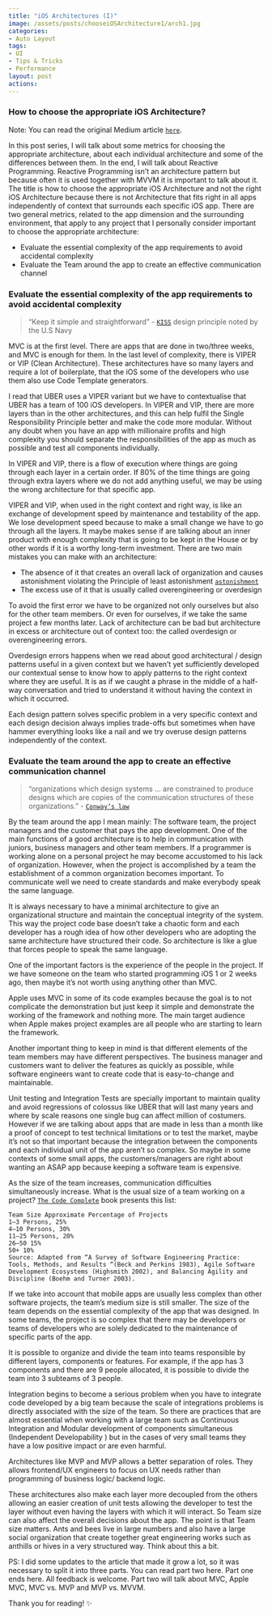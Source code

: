 ```yaml
---
title: "iOS Architectures (I)"
image: /assets/posts/chooseiOSArchitecture1/arch1.jpg
categories:
- Auto Layout
tags:
- UI
- Tips & Tricks
- Performance
layout: post
actions:
---
```


### How to choose the appropriate iOS Architecture?


Note: You can read the original Medium article [`here`](https://medium.com/@tiagoflores_23976/how-choose-the-appropriate-ios-architecture-mvc-mvp-mvvm-viper-or-clean-architecture-2d1e9b87d48).


In this post series, I will talk about some metrics for choosing the appropriate architecture, about each individual architecture and some of the differences between them. In the end, I will talk about Reactive Programming. Reactive Programming isn’t an architecture pattern but because often it is used together with MVVM it is important to talk about it.
The title is how to choose the appropriate iOS Architecture and not the right iOS Architecture because there is not Architecture that fits right in all apps independently of context that surrounds each specific iOS app.
There are two general metrics, related to the app dimension and the surrounding environment, that apply to any project that I personally consider important to choose the appropriate architecture:

 * Evaluate the essential complexity of the app requirements to avoid accidental complexity
 * Evaluate the Team around the app to create an effective communication channel
 
### Evaluate the essential complexity of the app requirements to avoid accidental complexity

>“Keep it simple and straightforward” -  [`KISS`](https://en.wikipedia.org/wiki/KISS_principle) design principle noted by the U.S Navy

MVC is at the first level. There are apps that are done in two/three weeks, and MVC is enough for them.
In the last level of complexity, there is VIPER or VIP (Clean Architecture). 
These architectures have so many layers and require a lot of boilerplate, that the iOS some of the developers who use them also use Code Template generators.

I read that UBER uses a VIPER variant but we have to contextualise that UBER has a team of 100 iOS developers. In VIPER and VIP, there are more layers than in the other architectures, and this can help fulfil the Single Responsibility Principle better and make the code more modular. Without any doubt when you have an app with millionaire profits and high complexity you should separate the responsibilities of the app as much as possible and test all components individually.

In VIPER and VIP, there is a flow of execution where things are going through each layer in a certain order. If 80% of the time things are going through extra layers where we do not add anything useful, we may be using the wrong architecture for that specific app.

VIPER and VIP, when used in the right context and right way, is like an exchange of development speed by maintenance and testability of the app. We lose development speed because to make a small change we have to go through all the layers. It maybe makes sense if are talking about an inner product with enough complexity that is going to be kept in the House or by other words if it is a worthy long-term investment.
There are two main mistakes you can make with an architecture:

* The absence of it that creates an overall lack of organization and causes astonishment violating the Principle of least astonishment [`astonishment`](https://en.wikipedia.org/wiki/Principle_of_least_astonishm)
* The excess use of it that is usually called overengineering or overdesign

To avoid the first error we have to be organized not only ourselves but also for the other team members. Or even for ourselves, if we take the same project a few months later.
Lack of architecture can be bad but architecture in excess or architecture out of context too: the called overdesign or overengineering errors.

Overdesign errors happens when we read about good architectural / design patterns useful in a given context but we haven’t yet sufficiently developed our contextual sense to know how to apply patterns to the right context where they are useful. It is as if we caught a phrase in the middle of a half-way conversation and tried to understand it without having the context in which it occurred.

Each design pattern solves specific problem in a very specific context and each design decision always implies trade-offs but sometimes when have hammer everything looks like a nail and we try overuse design patterns independently of the context.


### Evaluate the team around the app to create an effective communication channel

>“organizations which design systems … are constrained to produce designs which are copies of the communication structures of these organizations.” - [`Conway’s law`](https://en.wikipedia.org/wiki/Conway%27s_law)

By the team around the app I mean mainly:
The software team, the project managers and the customer that pays the app development. One of the main functions of a good architecture is to help in communication with juniors, business managers and other team members.
If a programmer is working alone on a personal project he may become accustomed to his lack of organization.
However, when the project is accomplished by a team the establishment of a common organization becomes important. To communicate well we need to create standards and make everybody speak the same language.

It is always necessary to have a minimal architecture to give an organizational structure and maintain the conceptual integrity of the system. This way the project code base doesn’t take a chaotic form and each developer has a rough idea of how other developers who are adopting the same architecture have structured their code. So architecture is like a glue that forces people to speak the same language.

One of the important factors is the experience of the people in the project. 
If we have someone on the team who started programming iOS 1 or 2 weeks ago, then maybe it’s not worth using anything other than MVC.

Apple uses MVC in some of its code examples because the goal is to not complicate the demonstration but just keep it simple and demonstrate the working of the framework and nothing more.
 The main target audience when Apple makes project examples are all people who are starting to learn the framework.

Another important thing to keep in mind is that different elements of the team members may have different perspectives.
The business manager and customers want to deliver the features as quickly as possible, while software engineers want to create code that is easy-to-change and maintainable.

Unit testing and Integration Tests are specially important to maintain quality and avoid regressions of colossus like UBER that will last many years and where by scale reasons one single bug can affect million of costumers. 
However if we are talking about apps that are made in less than a month like a proof of concept to test technical limitations or to test the market, maybe it’s not so that important because the integration between the components and each individual unit of the app aren’t so complex. So maybe in some contexts of some small apps, the customers/managers are right about wanting an ASAP app because keeping a software team is expensive.

As the size of the team increases, communication difficulties simultaneously increase. What is the usual size of a team working on a project?
 [`The Code Complete`](https://www.amazon.com/Code-Complete-Practical-Handbook-Construction/dp/0735619670/ref=sr_1_1?s=books&ie=UTF8&qid=1536741129&sr=1-1&keywords=code+complete)  book presents this list:

```
Team Size Approximate Percentage of Projects
1–3 Persons, 25%
4–10 Persons, 30%
11–25 Persons, 20%
26–50 15%
50+ 10%
Source: Adapted from “A Survey of Software Engineering Practice: Tools, Methods, and Results “(Beck and Perkins 1983), Agile Software Development Ecosystems (Highsmith 2002), and Balancing Agility and Discipline (Boehm and Turner 2003).
```
If we take into account that mobile apps are usually less complex than other software projects, the team’s medium size is still smaller. The size of the team depends on the essential complexity of the app that was designed.
In some teams, the project is so complex that there may be developers or teams of developers who are solely dedicated to the maintenance of specific parts of the app. 

It is possible to organize and divide the team into teams responsible by different layers, components or features. 
For example, if the app has 3 components and there are 9 people allocated, it is possible to divide the team into 3 subteams of 3 people.

Integration begins to become a serious problem when you have to integrate code developed by a big team because the scale of integrations problems is directly associated with the size of the team.
So there are practices that are almost essential when working with a large team such as Continuous Integration and Modular development of components simultaneous (Independent Developability )
 but in the cases of very small teams they have a low positive impact or are even harmful.

Architectures like MVP and MVP allows a better separation of roles. 
They allows frontend/UX engineers to focus on UX needs rather than programming of business logic/ backend logic. 

These architectures also make each layer more decoupled from the others allowing an easier creation of unit tests allowing the developer to test the layer without even having the layers with which it will interact.
So Team size can also affect the overall decisions about the app. The point is that Team size matters.
Ants and bees live in large numbers and also have a large social organization that create together great engineering works such as anthills or hives in a very structured way. 
Think about this a bit.

PS: I did some updates to the article that made it grow a lot, so it was necessary to split it into three parts. You can read part two here.
Part one ends here. All feedback is welcome. Part two will talk about MVC, Apple MVC, MVC vs. MVP and MVP vs. MVVM.


Thank you for reading! ✨
